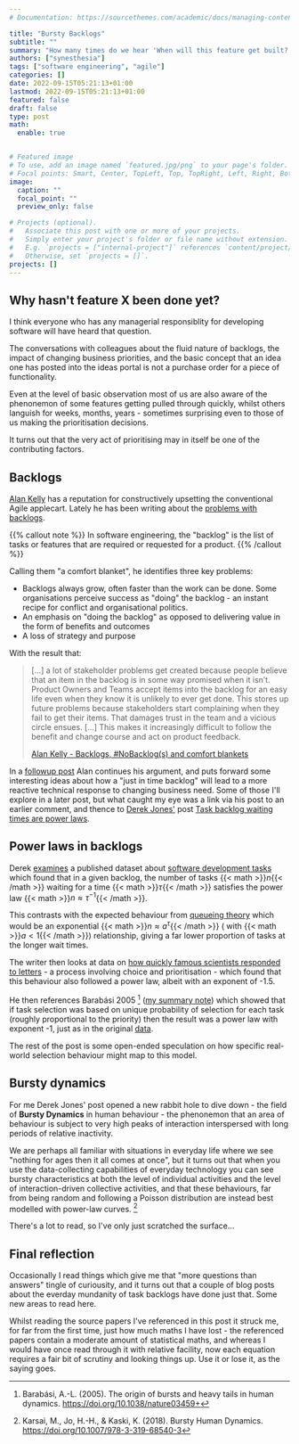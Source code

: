 ```yaml
---
# Documentation: https://sourcethemes.com/academic/docs/managing-content/

title: "Bursty Backlogs"
subtitle: ""
summary: "How many times do we hear 'When will this feature get built?' ?"
authors: ["synesthesia"]
tags: ["software engineering", "agile"]
categories: []
date: 2022-09-15T05:21:13+01:00
lastmod: 2022-09-15T05:21:13+01:00
featured: false
draft: false
type: post
math:
  enable: true


# Featured image
# To use, add an image named `featured.jpg/png` to your page's folder.
# Focal points: Smart, Center, TopLeft, Top, TopRight, Left, Right, BottomLeft, Bottom, BottomRight.
image:
  caption: ""
  focal_point: ""
  preview_only: false

# Projects (optional).
#   Associate this post with one or more of your projects.
#   Simply enter your project's folder or file name without extension.
#   E.g. `projects = ["internal-project"]` references `content/project/deep-learning/index.md`.
#   Otherwise, set `projects = []`.
projects: []
---
```

## Why hasn't feature X been done yet?

I think everyone who has any managerial responsiblity for developing software will have heard that question.

The conversations with colleagues about the fluid nature of backlogs, the impact of changing business priorities, and the basic concept that an idea one has posted into the ideas portal is not a purchase order for a piece of functionality.

Even at the level of basic observation most of us are also aware of the phenonemon of some features getting pulled through quickly, whilst others languish for weeks, months, years - sometimes surprising even to those of us making the prioritisation decisions.

It turns out that the very act of prioritising may in itself be one of the contributing factors.

## Backlogs

[Alan Kelly](https://www.allankelly.net/) has a reputation for constructively upsetting the conventional Agile applecart. Lately he has been writing about the [problems with backlogs](https://www.allankelly.net/archives/6541/backlogs-nobacklogs-and-comfort-blankets/).

{{% callout note %}}
In software engineering, the "backlog" is the list of tasks or features that are required or requested for a product.
{{% /callout %}}

Calling them "a comfort blanket", he identifies three key problems:

- Backlogs always grow, often faster than the work can be done. Some organisations perceive success as "doing" the backlog - an instant recipe for conflict and organisational politics.
- An emphasis on "doing the backlog" as opposed to delivering value in the form of benefits and outcomes
- A loss of strategy and purpose

With the result that:

>[...] a lot of stakeholder problems get created because people believe that an item in the backlog is in some way promised when it isn’t. Product Owners and Teams accept items into the backlog for an easy life even when they know it is unlikely to ever get done. This stores up future problems because stakeholders start complaining when they fail to get their items. That damages trust in the team and a vicious circle ensues. [...] This makes it increasingly difficult to follow the benefit and change course and act on product feedback.
>
> [Alan Kelly - Backlogs, #NoBacklog(s) and comfort blankets](https://www.allankelly.net/archives/6541/backlogs-nobacklogs-and-comfort-blankets/)

In a [followup post](https://www.allankelly.net/archives/6571/backlog-questions-and-answers/) Alan continues his argument, and puts forward some interesting ideas about how a "just in time backlog" will lead to a more reactive technical response to changing business need. Some of those I'll explore in a later post, but what caught my eye was a link via his post to an earlier comment, and thence to [Derek Jones'](https://shape-of-code.com/) post [Task backlog waiting times are power laws](https://shape-of-code.com/2022/08/28/task-backlog-waiting-times-are-power-laws/).

## Power laws in backlogs

Derek [examines](https://shape-of-code.com/2022/08/28/task-backlog-waiting-times-are-power-laws/) a published dataset about [software development tasks](https://arxiv.org/abs/1901.01621) which found that in a given backlog, the number of tasks {{< math >}}$n${{< /math >}} waiting for a time  {{< math >}}$\tau${{< /math >}} satisfies the power law  {{< math >}}$n \approx \tau^{-1}${{< /math >}}. 

This contrasts with the expected behaviour from [queueing theory](https://en.wikipedia.org/wiki/Queueing_theory) which would be an exponential {{< math >}}$n \approx a^{\tau}${{< /math >}} ( with {{< math >}}$a < 1${{< /math >}}) relationship, giving a far lower proportion of tasks at the longer wait times.

The writer then looks at data on [how quickly famous scientists responded to letters](https://arxiv.org/abs/physics/0510117) - a process involving choice and prioritisation - which found that this behaviour also followed a power law, albeit with an exponent of -1.5.

He then references Barabási 2005 [^1] ([my summary note](https://garden.synesthesia.co.uk/references/Barabasi2005)) which showed that if task selection was based on unique probability of selection for each task (roughly proportional to the priority) then the result was a power law with exponent -1, just as in the original [data](https://arxiv.org/abs/1901.01621).

The rest of the post is some open-ended speculation on how specific real-world selection behaviour might map to this model.

## Bursty dynamics

For me Derek Jones' post opened a new rabbit hole to dive down - the field of **Bursty Dynamics** in human behaviour - the phenonemon that an area of behaviour is subject to very high peaks of interaction interspersed with long periods of relative inactivity. 

We are perhaps all familiar with situations in everyday life where we see "nothing for ages then it all comes at once", but it turns out that when you use the data-collecting capabilities of everyday technology you can see bursty characteristics at both the level of individual activities and the level of interaction-driven collective activities, and that these behaviours, far from being random and following a Poisson distribution are instead best modelled with power-law curves. [^2]

There's a lot to read, so I've only just scratched the surface...

## Final reflection

Occasionally I read things which give me that "more questions than answers" tingle of curiousity, and it turns out that a couple of blog posts about the everday mundanity of task backlogs have done just that. Some new areas to read here.

Whilst reading the source papers I've referenced in this post it struck me, for far from the first time, just how much maths I have 
lost - the referenced papers contain a moderate amount of statistical maths, and whereas I would have once read through it with relative facility, now each equation requires a fair bit of scrutiny and looking things up. Use it or lose it, as the saying goes.

[^1]: Barabási, A.-L. (2005). The origin of bursts and heavy tails in human dynamics. https://doi.org/10.1038/nature03459+

[^2]: Karsai, M., Jo, H.-H., & Kaski, K. (2018). Bursty Human Dynamics. https://doi.org/10.1007/978-3-319-68540-3
